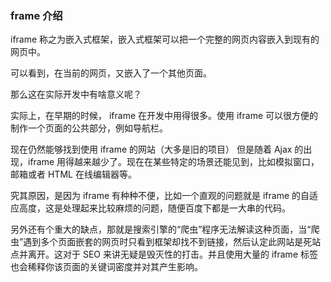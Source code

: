 ### frame 介绍
iframe 称之为嵌入式框架，嵌入式框架可以把一个完整的网页内容嵌入到现有的网页中。

可以看到，在当前的网页，又嵌入了一个其他页面。

那么这在实际开发中有啥意义呢？

实际上，在早期的时候， iframe 在开发中用得很多。使用 iframe 可以很方便的制作一个页面的公共部分，例如导航栏。

现在仍然能够找到使用 iframe 的网站（大多是旧的项目）
但是随着 Ajax 的出现，iframe 用得越来越少了。现在在某些特定的场景还能见到，比如模拟窗口，邮箱或者 HTML 在线编辑器等。

究其原因，是因为 iframe 有种种不便，比如一个直观的问题就是 iframe 的自适应高度，这是处理起来比较麻烦的问题，随便百度下都是一大串的代码。

另外还有个重大的缺点，那就是搜索引擎的“爬虫”程序无法解读这种页面，当“爬虫”遇到多个页面嵌套的网页时只看到框架却找不到链接，然后认定此网站是死站点并离开。这对于 SEO 来讲无疑是毁灭性的打击。并且使用大量的 iframe 标签也会稀释你该页面的关键词密度并对其产生影响。